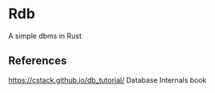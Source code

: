 # Rdb
A simple dbms in Rust
## References
https://cstack.github.io/db_tutorial/
Database Internals book
